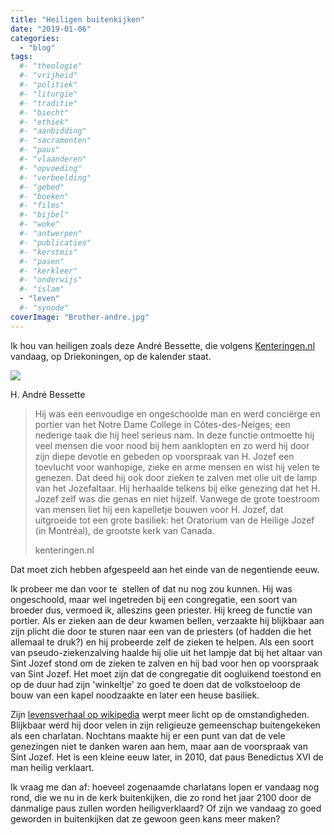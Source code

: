 ```yaml
---
title: "Heiligen buitenkijken"
date: "2019-01-06"
categories: 
  - "blog"
tags:
  #- "theologie"
  #- "vrijheid"
  #- "politiek"
  #- "liturgie"
  #- "traditie"
  #- "biecht"
  #- "ethiek"
  #- "aanbidding"
  #- "sacramenten"
  #- "paus"
  #- "vlaanderen"
  #- "opvoeding"
  #- "verbeelding"
  #- "gebed"
  #- "boeken"
  #- "films"
  #- "bijbel"
  #- "woke"
  #- "antwerpen"
  #- "publicaties"
  #- "kerstmis"
  #- "pasen"
  #- "kerkleer"
  #- "onderwijs"
  #- "islam"
  - "leven"
  #- "synode"
coverImage: "Brother-andre.jpg"
---
```


Ik hou van heiligen zoals deze André Bessette, die volgens [Kenteringen.nl](https://www.kenteringen.nl/heilige-van-de-dag/heiligen-januari/06-januari-2/) vandaag, op Driekoningen, op de kalender staat.  

![](images/H.-André-Bessette-202x300.jpg)

H. André Bessette

> Hij was een eenvoudige en ongeschoolde man en werd conciërge en portier van het Notre Dame College in Côtes-des-Neiges; een nederige taak die hij heel serieus nam. In deze functie ontmoette hij veel mensen die voor nood bij hem aanklopten en zo werd hij door zijn diepe devotie en gebeden op voorspraak van H. Jozef een toevlucht voor wanhopige, zieke en arme mensen en wist hij velen te genezen. Dat deed hij ook door zieken te zalven met olie uit de lamp van het Jozefaltaar. Hij herhaalde telkens bij elke genezing dat het H. Jozef zelf was die genas en niet hijzelf. Vanwege de grote toestroom van mensen liet hij een kapelletje bouwen voor H. Jozef, dat uitgroeide tot een grote basiliek: het Oratorium van de Heilige Jozef (in Montréal), de grootste kerk van Canada.  
> 
> kenteringen.nl

Dat moet zich hebben afgespeeld aan het einde van de negentiende eeuw.  

Ik probeer me dan voor te  stellen of dat nu nog zou kunnen. Hij was ongeschoold, maar wel ingetreden bij een congregatie, een soort van broeder dus, vermoed ik, alleszins geen priester. Hij kreeg de functie van portier. Als er zieken aan de deur kwamen bellen, verzaakte hij blijkbaar aan zijn plicht die door te sturen naar een van de priesters (of hadden die het allemaal te druk?) en hij probeerde zelf de zieken te helpen. Als een soort van pseudo-ziekenzalving haalde hij olie uit het lampje dat bij het altaar van Sint Jozef stond om de zieken te zalven en hij bad voor hen op voorspraak van Sint Jozef. Het moet zijn dat de congregatie dit oogluikend toestond en op de duur had zijn 'winkeltje' zo goed te doen dat de volkstoeloop de bouw van een kapel noodzaakte en later een heuse basiliek.  

Zijn [levensverhaal op wikipedia](https://en.wikipedia.org/wiki/Andr%C3%A9_Bessette) werpt meer licht op de omstandigheden. Blijkbaar werd hij door velen in zijn religieuze gemeenschap buitengekeken als een charlatan. Nochtans maakte hij er een punt van dat de vele genezingen niet te danken waren aan hem, maar aan de voorspraak van Sint Jozef. Het is een kleine eeuw later, in 2010, dat paus Benedictus XVI de man heilig verklaart.  

Ik vraag me dan af: hoeveel zogenaamde charlatans lopen er vandaag nog rond, die we nu in de kerk buitenkijken, die zo rond het jaar 2100 door de danmalige paus zullen worden heiligverklaard? Of zijn we vandaag zo goed geworden in buitenkijken dat ze gewoon geen kans meer maken?
